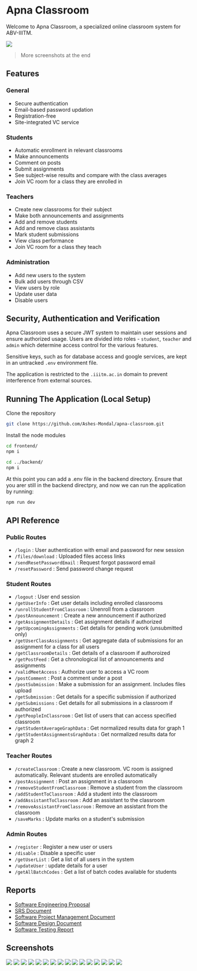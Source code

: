 # Apna Classroom

Welcome to Apna Classroom, a specialized online classroom system for ABV-IIITM.

![](./docs/images/classroompage.png)

> More screenshots at the end

## Features

### General

- Secure authentication
- Email-based password updation
- Registration-free
- Site-integrated VC service

### Students

- Automatic enrollment in relevant classrooms
- Make announcements
- Comment on posts
- Submit assignments
- See subject-wise results and compare with the class averages
- Join VC room for a class they are enrolled in

### Teachers

- Create new classrooms for their subject
- Make both announcements and assignments
- Add and remove students
- Add and remove class assistants
- Mark student submissions
- View class performance
- Join VC room for a class they teach

### Administration

- Add new users to the system
- Bulk add users through CSV
- View users by role
- Update user data
- Disable users

## Security, Authentication and Verification

Apna Classroom uses a secure JWT system to maintain user sessions and ensure authorized usage. Users are divided into roles - `student`, `teacher` and `admin` which determine access control for the various features.

Sensitive keys, such as for database access and google services, are kept in an untracked `.env` environment file.

The application is restricted to the `.iiitm.ac.in` domain to prevent interference from external sources.

## Running The Application (Local Setup)

Clone the repository

```bash
git clone https://github.com/Ashes-Mondal/apna-classroom.git
```

Install the node modules

```bash
cd frontend/
npm i

cd ../backend/
npm i
```
At this point you can add a .env file in the backend directory. Ensure that you arer still in the backend directpry, and now we can run the application by running:

```bash
npm run dev
```

## API Reference

### Public Routes

- `/login` : User authentication with email and password for new session
- `/files/download` : Uploaded files access links
- `/sendResetPasswordEmail` : Request forgot password email
- `/resetPassword` : Send password change request

### Student Routes

- `/logout` : User end session
- `/getUserInfo` : Get user details including enrolled classrooms
- `/unrollStudentFromClassroom` : Unenroll from a classroom
- `/postAnnouncement` : Create a new announcement if authorized
- `/getAssignmentDetails` : Get assignment details if authorized
- `/getUpcomingAssignments` : Get detalis for pending work (unsubmitted only)
- `/getUserClassAssignments` : Get aggregate data of submissions for an assignment for a class for all users
- `/getClassroomDetails` : Get details of a classroom if authoroized
- `/getPostFeed` : Get a chronological list of announcements and assignments
- `/validMeetAccess` : Authorize user to access a VC room
- `/postComment` : Post a comment under a post
- `/postSubmission` : Make a submission for an assignment. Includes files upload
- `/getSubmission` : Get details for a specific submission if authorized
- `/getSubmissions` : Get details for all submissions in a classroom if authorized
- `/getPeopleInClassroom` : Get list of users that can access specified classroom
- `/getStudentAverageGraphData` : Get normalized results data for graph 1
- `/getStudentAssignmentsGraphData` : Get normalized results data for graph 2

### Teacher Routes

- `/createClassroom` : Create a new classroom. VC room is assigned automatically. Relevant students are enrolled automatically
- `/postAssignment` : Post an assignment in a classroom
- `/removeStudentFromClassroom` : Remove a student from the classroom
- `/addStudentToClassroom` : Add a student into the classroom
- `/addAssistantToClassroom` : Add an assistant to the classroom
- `/removeAssistantFromClassroom` : Remove an assistant from the classroom
- `/saveMarks` : Update marks on a student's submission

### Admin Routes

- `/register` : Register a new user or users
- `/disable` : Disable a specific user
- `/getUserList` : Get a list of all users in the system
- `/updateUser` : update details for a user
- `/getAllBatchCodes` : Get a list of batch codes available for students

## Reports
- [Software Engineering Proposal](./docs/Group%22%20Software%20Engineering%20Proposal.pdf)
- [SRS Document](./docs/Group%202%20SRS%20Document.pdf)
- [Software Project Management Document](./docs/Group%202%20Software%20Project%20Management%20Document.pdf)
- [Software Design Document](./docs/Group%202%20Software%20Design%20Document.pdf)
- [Software Testing Report](./docs/Group%202%20Software%20Testing%20Report.pdf)

## Screenshots

![](./docs/images/auth.png)
![](./docs/images/admin.png)
![](./docs/images/adminupload.png)
![](./docs/images/adminupload.png)
![](./docs/images/admin2.png)
![](./docs/images/newclass.png)
![](./docs/images/classroompage.png)
![](./docs/images/classroompeople.png)
![](./docs/images/newann.png)
![](./docs/images/newasg.png)
![](./docs/images/assignmentpage.png)
![](./docs/images/attachment.png)
![](./docs/images/submissions.png)
![](./docs/images/marking.png)
![](./docs/images/classperformance.png)
![](./docs/images/meeting.png)
